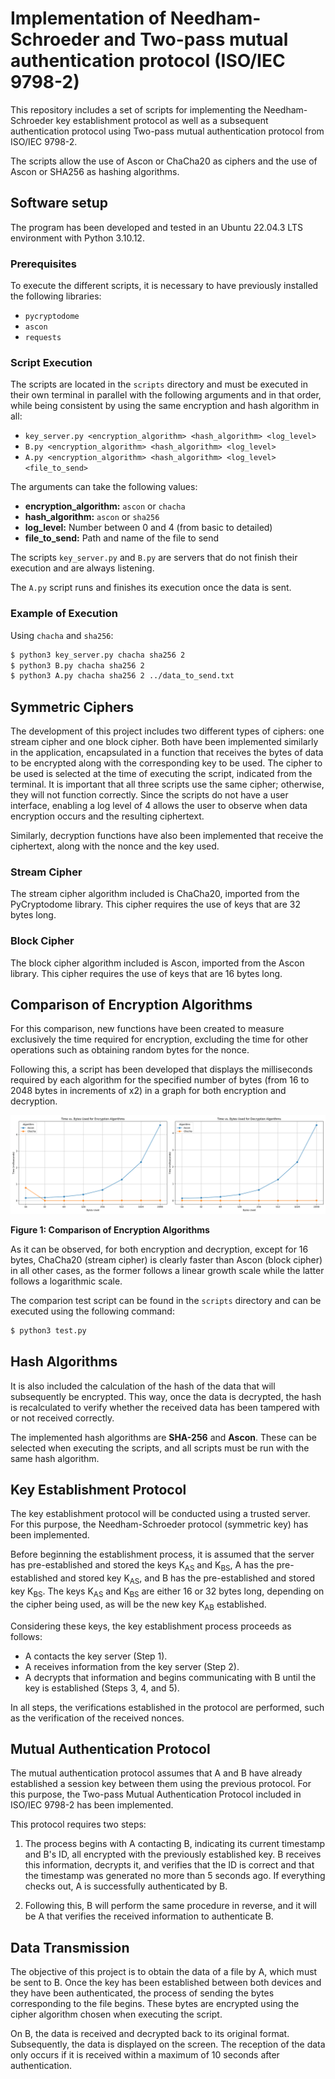 # Implementation of Needham-Schroeder and Two-pass mutual authentication protocol (ISO/IEC 9798-2)

This repository includes a set of scripts for implementing the Needham-Schroeder key establishment protocol as well as a subsequent authentication protocol using Two-pass mutual authentication protocol from ISO/IEC 9798-2.

The scripts allow the use of Ascon or ChaCha20 as ciphers and the use of Ascon or SHA256 as hashing algorithms. 

## Software setup

The program has been developed and tested in an Ubuntu 22.04.3 LTS environment with Python 3.10.12.

### Prerequisites

To execute the different scripts, it is necessary to have previously installed the following libraries:

- `pycryptodome`
- `ascon`
- `requests`

### Script Execution

The scripts are located in the `scripts` directory and must be executed in their own terminal in parallel with the following arguments and in that order, while being consistent by using the same encryption and hash algorithm in all:

- `key_server.py <encryption_algorithm> <hash_algorithm> <log_level>`
- `B.py <encryption_algorithm> <hash_algorithm> <log_level>`
- `A.py <encryption_algorithm> <hash_algorithm> <log_level> <file_to_send>`


The arguments can take the following values:

- **encryption_algorithm:** `ascon` or `chacha`
- **hash_algorithm:** `ascon` or `sha256`
- **log_level:** Number between 0 and 4 (from basic to detailed)
- **file_to_send:** Path and name of the file to send


The scripts `key_server.py` and `B.py` are servers that do not finish their execution and are always listening.

The `A.py` script runs and finishes its execution once the data is sent.

### Example of Execution

Using `chacha` and `sha256`:

```bash
$ python3 key_server.py chacha sha256 2
$ python3 B.py chacha sha256 2
$ python3 A.py chacha sha256 2 ../data_to_send.txt
```


## Symmetric Ciphers

The development of this project includes two different types of ciphers: one stream cipher and one block cipher. Both have been implemented similarly in the application, encapsulated in a function that receives the bytes of data to be encrypted along with the corresponding key to be used. The cipher to be used is selected at the time of executing the script, indicated from the terminal. It is important that all three scripts use the same cipher; otherwise, they will not function correctly. Since the scripts do not have a user interface, enabling a log level of 4 allows the user to observe when data encryption occurs and the resulting ciphertext. 

Similarly, decryption functions have also been implemented that receive the ciphertext, along with the nonce and the key used.

### Stream Cipher

The stream cipher algorithm included is ChaCha20, imported from the PyCryptodome library. This cipher requires the use of keys that are 32 bytes long.

### Block Cipher

The  block cipher algorithm included is Ascon, imported from the Ascon library. This cipher requires the use of keys that are 16 bytes long.


## Comparison of Encryption Algorithms

For this comparison, new functions have been created to measure exclusively the time required for encryption, excluding the time for other operations such as obtaining random bytes for the nonce.

Following this, a script has been developed that displays the milliseconds required by each algorithm for the specified number of bytes (from 16 to 2048 bytes in increments of x2) in a graph for both encryption and decryption.

![Comparison of Encryption Algorithms](comparison.png)

**Figure 1: Comparison of Encryption Algorithms**

As it can be observed, for both encryption and decryption, except for 16 bytes, ChaCha20 (stream cipher) is clearly faster than Ascon (block cipher) in all other cases, as the former follows a linear growth scale while the latter follows a logarithmic scale.

The comparion test script can be found in the `scripts` directory and can be executed using the following command:

```bash
$ python3 test.py
```

## Hash Algorithms

It is also included the calculation of the hash of the data that will subsequently be encrypted. This way, once the data is decrypted, the hash is recalculated to verify whether the received data has been tampered with or not received correctly.

The implemented hash algorithms are **SHA-256** and **Ascon**. These can be selected when executing the scripts, and all scripts must be run with the same hash algorithm.


## Key Establishment Protocol

The key establishment protocol will be conducted using a trusted server. For this purpose, the Needham-Schroeder protocol (symmetric key) has been implemented.

Before beginning the establishment process, it is assumed that the server has pre-established and stored the keys K<sub>AS</sub> and K<sub>BS</sub>, A has the pre-established and stored key K<sub>AS</sub>, and B has the pre-established and stored key K<sub>BS</sub>. The keys K<sub>AS</sub> and K<sub>BS</sub> are either 16 or 32 bytes long, depending on the cipher being used, as will be the new key K<sub>AB</sub> established.

Considering these keys, the key establishment process proceeds as follows:

- A contacts the key server (Step 1).
- A receives information from the key server (Step 2).
- A decrypts that information and begins communicating with B until the key is established (Steps 3, 4, and 5).

In all steps, the verifications established in the protocol are performed, such as the verification of the received nonces.

## Mutual Authentication Protocol

The mutual authentication protocol assumes that A and B have already established a session key between them using the previous protocol. For this purpose, the Two-pass Mutual Authentication Protocol included in ISO/IEC 9798-2 has been implemented.

This protocol requires two steps:

1. The process begins with A contacting B, indicating its current timestamp and B's ID, all encrypted with the previously established key. B receives this information, decrypts it, and verifies that the ID is correct and that the timestamp was generated no more than 5 seconds ago. If everything checks out, A is successfully authenticated by B.

2. Following this, B will perform the same procedure in reverse, and it will be A that verifies the received information to authenticate B.

## Data Transmission

The objective of this project is to obtain the data of a file by A, which must be sent to B. Once the key has been established between both devices and they have been authenticated, the process of sending the bytes corresponding to the file begins. These bytes are encrypted using the cipher algorithm chosen when executing the script.

On B, the data is received and decrypted back to its original format. Subsequently, the data is displayed on the screen. The reception of the data only occurs if it is received within a maximum of 10 seconds after authentication.


